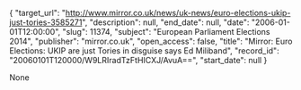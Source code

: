 {
  "target_url": "http://www.mirror.co.uk/news/uk-news/euro-elections-ukip-just-tories-3585271", 
  "description": null, 
  "end_date": null, 
  "date": "2006-01-01T12:00:00", 
  "slug": 11374, 
  "subject": "European Parliament Elections 2014", 
  "publisher": "mirror.co.uk", 
  "open_access": false, 
  "title": "Mirror: Euro Elections: UKIP are just Tories in disguise says Ed Miliband", 
  "record_id": "20060101T120000/W9LRIradTzFtHICXJ/AvuA==", 
  "start_date": null
}

None